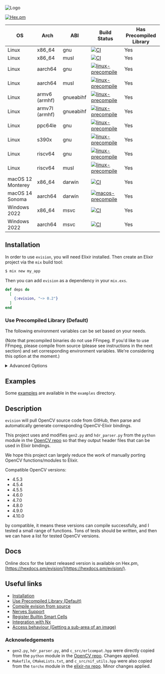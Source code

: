 <img src="https://github.com/cocoa-xu/evision/raw/main/assets/repository-open-graph.png" alt="Logo"/>

[![Hex.pm](https://img.shields.io/hexpm/v/evision.svg?style=flat&color=blue)](https://hex.pm/packages/evision)

| OS               | Arch           | ABI  | Build Status | Has Precompiled Library |
|------------------|----------------|------|--------------|-------------------------|
| Linux            | x86_64         | gnu  |[![CI](https://github.com/cocoa-xu/evision/actions/workflows/linux-x86_64.yml/badge.svg)](https://github.com/cocoa-xu/evision/actions/workflows/linux-x86_64.yml) | Yes |
| Linux            | x86_64         | musl |[![CI](https://github.com/cocoa-xu/evision/actions/workflows/linux-precompile-musl.yml/badge.svg)](https://github.com/cocoa-xu/evision/actions/workflows/linux-precompile-musl.yml) | Yes |
| Linux            | aarch64        | gnu  |[![linux-precompile](https://github.com/cocoa-xu/evision/actions/workflows/linux-precompile-gnu.yml/badge.svg)](https://github.com/cocoa-xu/evision/actions/workflows/linux-precompile-gnu.yml) | Yes |
| Linux            | aarch64        | musl |[![linux-precompile](https://github.com/cocoa-xu/evision/actions/workflows/linux-precompile-musl.yml/badge.svg)](https://github.com/cocoa-xu/evision/actions/workflows/linux-precompile-musl.yml) | Yes |
| Linux            | armv6 (armhf)  | gnueabihf |[![linux-precompile](https://github.com/cocoa-xu/evision/actions/workflows/linux-precompile-gnu.yml/badge.svg)](https://github.com/cocoa-xu/evision/actions/workflows/linux-precompile-gnu.yml) | Yes |
| Linux            | armv7l (armhf) | gnueabihf |[![linux-precompile](https://github.com/cocoa-xu/evision/actions/workflows/linux-precompile-gnu.yml/badge.svg)](https://github.com/cocoa-xu/evision/actions/workflows/linux-precompile-gnu.yml) | Yes |
| Linux            | ppc64le        | gnu  |[![linux-precompile](https://github.com/cocoa-xu/evision/actions/workflows/linux-precompile-gnu.yml/badge.svg)](https://github.com/cocoa-xu/evision/actions/workflows/linux-precompile-gnu.yml) | Yes |
| Linux            | s390x          | gnu  |[![linux-precompile](https://github.com/cocoa-xu/evision/actions/workflows/linux-precompile-gnu.yml/badge.svg)](https://github.com/cocoa-xu/evision/actions/workflows/linux-precompile-gnu.yml) | Yes |
| Linux            | riscv64        | gnu  |[![linux-precompile](https://github.com/cocoa-xu/evision/actions/workflows/linux-precompile-gnu.yml/badge.svg)](https://github.com/cocoa-xu/evision/actions/workflows/linux-precompile-gnu.yml) | Yes |
| Linux            | riscv64        | musl |[![linux-precompile](https://github.com/cocoa-xu/evision/actions/workflows/linux-precompile-musl.yml/badge.svg)](https://github.com/cocoa-xu/evision/actions/workflows/linux-precompile-musl.yml) | Yes |
| macOS 12 Monterey | x86_64        | darwin |[![CI](https://github.com/cocoa-xu/evision/actions/workflows/macos-x86_64.yml/badge.svg)](https://github.com/cocoa-xu/evision/actions/workflows/macos-x86_64.yml) | Yes |
| macOS 14 Sonoma  | aarch64       | darwin |[![macos-precompile](https://github.com/cocoa-xu/evision/actions/workflows/macos-precompile.yml/badge.svg)](https://github.com/cocoa-xu/evision/actions/workflows/macos-precompile.yml) | Yes |
| Windows 2022     | x86_64         | msvc |[![CI](https://github.com/cocoa-xu/evision/actions/workflows/windows-x86_64.yml/badge.svg)](https://github.com/cocoa-xu/evision/actions/workflows/windows-x86_64.yml) | Yes |
| Windows 2022     | aarch64        | msvc |[![CI](https://github.com/cocoa-xu/evision/actions/workflows/windows-x86_64.yml/badge.svg)](https://github.com/cocoa-xu/evision/actions/workflows/windows-precompile.yml) | Yes |

## Installation

In order to use `evision`, you will need Elixir installed. Then create an Elixir project via the `mix` build tool:

```sh
$ mix new my_app
```

Then you can add `evision` as a dependency in your `mix.exs`.

```elixir
def deps do
  [
    {:evision, "~> 0.2"}
  ]
end
```

### Use Precompiled Library (Default)
The following environment variables can be set based on your needs.

(Note that precompiled binaries do not use FFmpeg. If you'd like to use FFmpeg, please compile from source (please see instructions in the next section) and set corresponding environment variables. We're considering this option at the moment.)

<details>

<summary>Advanced Options</summary>

#### TARGET_ABI
**Required if and only if the target is using musl libc.**

```shell
# (for nerves project, this environment variable is set by nerves)
export TARGET_ABI=musl
## (for armv7l which uses hard-float ABI (armhf))
export TARGET_ABI=musleabihf
```

This variable will only be checked when identifying the musl libc ABI so that the correct precompiled binaries can be downloaded. Therefore, 

1. You don't need to keep it in the runtime environment.
2. If you want to change it later, the directory `_build/${MIX_ENV}/lib/evision` needs to be deleted first.

The default value for the `TARGET_ABI` env var is obtained using the following elixir code

```elixir
target_abi = List.last(String.split(to_string(:erlang.system_info(:system_architecture)), "-"))
target_abi =
  case target_abi do
    "darwin" <> _ -> "darwin"
    "win32" ->
      {compiler_id, _} = :erlang.system_info(:c_compiler_used)
      case compiler_id do
        :msc -> "msvc"
        _ -> to_string(compiler_id)
      end
    _ -> target_abi
  end
```

#### EVISION_PREFER_PRECOMPILED
```shell
# optional. 
# set this to "false" if you prefer :evision to be compiled from source
# 
# default value is "true", and :evision will prefer to use precompiled binaries (if available)
export EVISION_PREFER_PRECOMPILED=false
```

This variable will only be checked whenever the `mix compile` task is invoked directly (`mix compile`) or indirectly (`mix test`). And in the Makefile we would skip everything if `_build/${MIX_ENV}/lib/evision/priv/evision.so` is presented. Therefore,

1. You don't need to keep it in the runtime environment.
2. If you want to change it later, the directory `_build/${MIX_ENV}/lib/evision` needs to be deleted first.

**If you found the precompiled binaries do not suit your needs (e.g., perhaps you need OpenCV to be compiled with FFmpeg to handle more video formats.), it's possible to override the behaviour by setting the environment variable `EVISION_PREFER_PRECOMPILED` to `false`, and then please delete `_build/${MIX_ENV}/lib/evision` and recompile evision**

**Also, for Linux users only, the precompiled binary is not compiled with GTK support, therefore functions like `Evision.HighGui.imshow/2` will not work. However, you can either use `Evision.Wx.imshow/2` (if Erlang on your system is compiled with `wxWidgets`), or set the environment variable `EVISION_PREFER_PRECOMPILED` to `false` so that OpenCV can detect available HighGui backend when compiling from source.**

```shell
export EVISION_PREFER_PRECOMPILED=false
```

For livebook users, 
```elixir
Mix.install([
  {:evision, "~> 0.2"}
], system_env: [
  {"EVISION_PREFER_PRECOMPILED", "false"}
])
```

#### EVISION_ENABLE_CONTRIB
Set environment variable `EVISION_ENABLE_CONTRIB` to `true` to enable modules from [opencv_contrib](https://github.com/opencv/opencv_contrib).

```bash
# enable opencv_contrib modules (default)
export EVISION_ENABLE_CONTRIB=true

# disable opencv_contrib modules
export EVISION_ENABLE_CONTRIB=false
```

This variable will only be checked whenever the `mix compile` task is invoked directly (`mix compile`) or indirectly (`mix test`). And in the Makefile we would skip everything if `_build/${MIX_ENV}/lib/evision/priv/evision.so` is presented. Therefore,

1. You don't need to keep it in the runtime environment.
2. If you want to change it later from `false` to `true`, you can delete the file `_build/${MIX_ENV}/lib/evision/priv/evision.so`, set `EVISION_ENABLE_CONTRIB` to `true`, and then execute `mix compile`.

Defaults to `true` because for precompiled binaries, including these "extra" modules only increases less than 20 MBs (tested on `aarch64-apple-darwin`) in size.

However, 20 MBs for Nerves users can be a huge deal (still depending on your device, for example, +20 MBs is often much more acceptable for RPIs as they are usually equipped with >= 8 GB microSD cards while being absolutely a luxury thing for some other embedded devices).

#### EVISION_ENABLE_CUDA
Set environment variable `EVISION_ENABLE_CONTRIB` to `true` to enable CUDA support from [opencv_contrib](https://github.com/opencv/opencv_contrib). Defaults to `false`.

Note that `EVISION_ENABLE_CONTRIB` will need to be `true` as well.

```bash
# enable CUDA support
export EVISION_ENABLE_CUDA=true
## set a CUDA version that matches your local CUDA driver
## (this environment variable is only required for users who'd like to use precompiled binaries)
## available ones are 
## 118, for CUDA 11.8+, built with CUDA 11.8.0
## 121, for CUDA 12.1+, built with CUDA 12.1.0
export EVISION_CUDA_VERSION=118
## opencv_contrib modules is enabled by default
export EVISION_ENABLE_CONTRIB=true

# disable CUDA support (default) 
export EVISION_ENABLE_CUDA=false
```

##### IMPORTANT NOTE FOR WINDOWS USERS
If `EVISION_ENABLE_CUDA` is `true`, please also set CUDA runtime dir otherwise `Evision` will fail to load.

###### cmd
```cmd
set EVISION_CUDA_RUNTIME_DIR=C:/PATH/TO/YOUR/CUDA/RUNTIME/BIN
```

Also, please don't quote even if there are spaces in the path

```cmd
set EVISION_CUDA_RUNTIME_DIR=C:/PATH WITH SPACE/TO/YOUR/CUDA/RUNTIME/BIN
```

###### Powershell
```pwsh
$Env:EVISION_CUDA_RUNTIME_DIR="C:/PATH/TO/YOUR/CUDA/RUNTIME/BIN"
$Env:EVISION_CUDA_RUNTIME_DIR="C:/PATH WITH SPACE/TO/YOUR/CUDA/RUNTIME/BIN"
```

#### EVISION_PRECOMPILED_CACHE_DIR
```shell
# optional.
## set the cache directory for the precompiled archive file
export EVISION_PRECOMPILED_CACHE_DIR="$(pwd)/.cache"
```

</details>


## Examples

Some [examples](https://github.com/cocoa-xu/evision/tree/main/examples) are available in the `examples` directory.

## Description

`evision` will pull OpenCV source code from GitHub, then parse and automatically generate corresponding OpenCV-Elixir bindings.

This project uses and modifies `gen2.py` and `hdr_parser.py` from the `python` module in the [OpenCV repo](https://github.com/opencv/opencv) so that they output header files that can be used in Elixir bindings. 

We hope this project can largely reduce the work of manually porting OpenCV functions/modules to Elixir.

Compatible OpenCV versions:
- 4.5.3
- 4.5.4
- 4.5.5
- 4.6.0
- 4.7.0
- 4.8.0
- 4.9.0
- 4.10.0

by compatible, it means these versions can compile successfully, and I tested a small range of functions. Tons of tests
should be written, and then we can have a list for tested OpenCV versions.

## Docs
Online docs for the latest released version is available on Hex.pm, [https://hexdocs.pm/evision/](https://hexdocs.pm/evision/).

## Useful links
- [Installation](https://github.com/cocoa-xu/evision?tab=readme-ov-file#installation)
- [Use Precompiled Library (Default)](https://github.com/cocoa-xu/evision?tab=readme-ov-file#use-precompiled-library-default)
- [Compile evision from source](https://github.com/cocoa-xu/evision/wiki/Compile-evision-from-source)
- [Nerves Support](https://github.com/cocoa-xu/evision/wiki/Nerves-Support)
- [Register Builtin Smart Cells](https://github.com/cocoa-xu/evision/wiki/Register-Builtin-Smart-Cells)
- [Integration with Nx](https://github.com/cocoa-xu/evision/wiki/Integration-with-Nx)
- [Access behaviour (Getting a sub-area of an image)](https://github.com/cocoa-xu/evision/wiki/Access-behaviour-(Getting-a-sub%E2%80%90area-of-an-image))

### Acknowledgements
- `gen2.py`, `hdr_parser.py`, and `c_src/erlcompat.hpp` were directly copied from the `python` module in the [OpenCV repo](https://github.com/opencv/opencv). Changes applied.
- `Makefile`, `CMakeLists.txt`, and `c_src/nif_utils.hpp` were also copied from the `torchx` module in the [elixir-nx repo](https://github.com/elixir-nx/nx). Minor changes applied.
